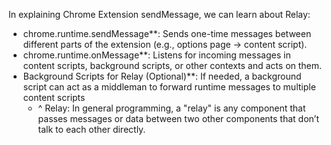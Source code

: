 
In explaining Chrome Extension sendMessage, we can learn about Relay:
- chrome.runtime.sendMessage**: Sends one-time messages between different parts of the extension (e.g., options page → content script).
- chrome.runtime.onMessage**: Listens for incoming messages in content scripts, background scripts, or other contexts and acts on them.
- Background Scripts for Relay (Optional)**: If needed, a background script can act as a middleman to forward runtime messages to multiple content scripts
	- ^ Relay: In general programming, a "relay" is any component that passes messages or data between two other components that don’t talk to each other directly.
